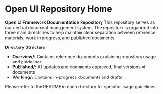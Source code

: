 # Open UI Repository Home

**Open UI Framework Documentation Repository**
This repository serves as our central document management system. The repository is organized into three main directories to help maintain clear separation between reference materials, work in progress, and published documents.

**Directory Structure**
- **Overview/:** Contains reference documents explaining repository usage and guidelines
- **Published/:** All updates and comments approved, final versions of documents
- **Working/:** Contains in-progress documents and drafts

Please refer to the README in each directory for specific usage guidelines.
